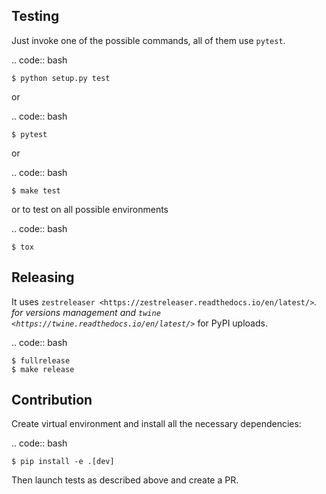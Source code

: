Testing
-------

Just invoke one of the possible commands, all of them use `pytest`.

.. code:: bash

    $ python setup.py test

or

.. code:: bash

    $ pytest

or

.. code:: bash

    $ make test

or to test on all possible environments

.. code:: bash

    $ tox

Releasing
---------

It uses `zestreleaser <https://zestreleaser.readthedocs.io/en/latest/>`_.
for versions management and `twine <https://twine.readthedocs.io/en/latest/>`_
for PyPI uploads.

.. code:: bash

    $ fullrelease
    $ make release

Contribution
------------

Create virtual environment and install all the necessary dependencies:

.. code:: bash

    $ pip install -e .[dev]

Then launch tests as described above and create a PR.